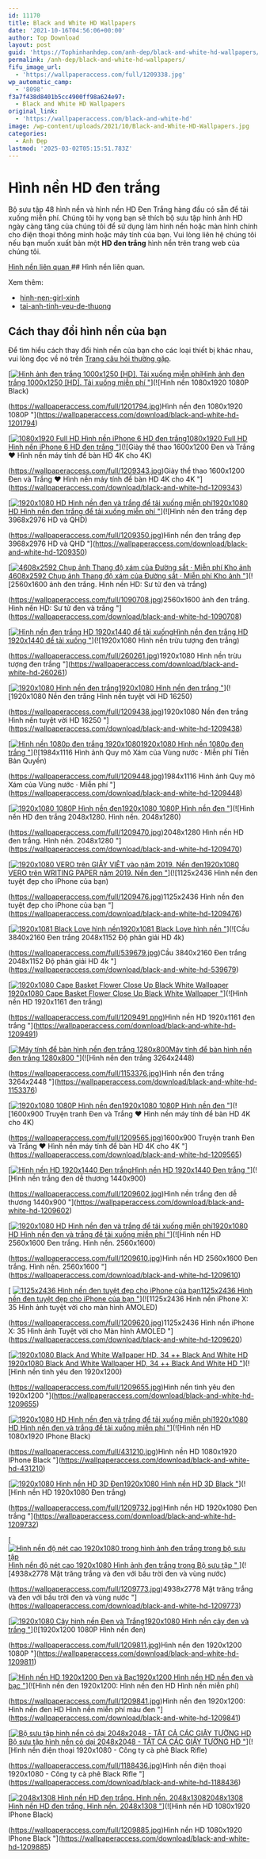```yaml
---
id: 11170
title: Black and White HD Wallpapers
date: '2021-10-16T04:56:06+00:00'
author: Top Download
layout: post
guid: 'https://Tophinhanhdep.com/anh-dep/black-and-white-hd-wallpapers/'
permalink: /anh-dep/black-and-white-hd-wallpapers/
fifu_image_url:
  - 'https://wallpaperaccess.com/full/1209338.jpg'
wp_automatic_camp:
  - '8098'
f3a7f438d8401b5cc4900ff98a624e97:
  - Black and White HD Wallpapers
original_link:
  - 'https://wallpaperaccess.com/black-and-white-hd'
image: /wp-content/uploads/2021/10/Black-and-White-HD-Wallpapers.jpg
categories:
  - Ảnh Đẹp
lastmod: '2025-03-02T05:15:51.783Z'
---
```

# Hình nền HD đen trắng

Bộ sưu tập 48 hình nền và hình nền HD Đen Trắng hàng đầu có sẵn để tải xuống miễn phí. Chúng tôi hy vọng bạn sẽ thích bộ sưu tập hình ảnh HD ngày càng tăng của chúng tôi để sử dụng làm hình nền hoặc màn hình chính cho điện thoại thông minh hoặc máy tính của bạn. Vui lòng liên hệ chúng tôi nếu bạn muốn xuất bản một **HD đen trắng** hình nền trên trang web của chúng tôi.

[Hình nền liên quan ](#related) ## Hình nền liên quan.

   
 Xem thêm:

   
- [hinh-nen-girl-xinh](https://tophinhanhdep.com/gai-xinh/hinh-nen-girl-xinh/)
- [tai-anh-tinh-yeu-de-thuong](https://tophinhanhdep.com/anh-tinh-yeu/tai-anh-tinh-yeu-de-thuong/)

## Cách thay đổi hình nền của bạn

Để tìm hiểu cách thay đổi hình nền của bạn cho các loại thiết bị khác nhau, vui lòng đọc về nó trên [Trang câu hỏi thường gặp](https://tophinhanhdep.com/faq/).

  
[[![Hình ảnh đen trắng 1000x1250 [HD].  Tải xuống miễn phí](https://wallpaperaccess.com/full/1209338.jpg)Hình ảnh đen trắng 1000x1250 \[HD\]. Tải xuống miễn phí "](https://wallpaperaccess.com/download/black-and-white-hd-1209338)](![Hình nền 1080x1920 1080P Black)

(https://wallpaperaccess.com/full/1201794.jpg)Hình nền đen 1080x1920 1080P "](https://wallpaperaccess.com/download/black-and-white-hd-1201794)

[[![1080x1920 Full HD Hình nền iPhone 6 HD đen trắng](https://wallpaperaccess.com/full/1194567.jpg)1080x1920 Full HD Hình nền iPhone 6 HD đen trắng "](https://wallpaperaccess.com/download/black-and-white-hd-1194567)](![Giày thể thao 1600x1200 Đen và Trắng ❤ Hình nền máy tính để bàn HD 4K cho 4K)

(https://wallpaperaccess.com/full/1209343.jpg)Giày thể thao 1600x1200 Đen và Trắng ❤ Hình nền máy tính để bàn HD 4K cho 4K "](https://wallpaperaccess.com/download/black-and-white-hd-1209343)

[[![1920x1080 HD Hình nền đen và trắng để tải xuống miễn phí](https://wallpaperaccess.com/full/1209347.jpg)1920x1080 HD Hình nền đen trắng để tải xuống miễn phí "](https://wallpaperaccess.com/download/black-and-white-hd-1209347)](![Hình nền đen trắng đẹp 3968x2976 HD và QHD)

(https://wallpaperaccess.com/full/1209350.jpg)Hình nền đen trắng đẹp 3968x2976 HD và QHD "](https://wallpaperaccess.com/download/black-and-white-hd-1209350)

[[![4608x2592 Chụp ảnh Thang độ xám của Đường sắt · Miễn phí Kho ảnh](https://wallpaperaccess.com/full/756932.jpg)4608x2592 Chụp ảnh Thang độ xám của Đường sắt · Miễn phí Kho ảnh "](https://wallpaperaccess.com/download/black-and-white-hd-756932)](![2560x1600 ảnh đen trắng.  Hình nền HD: Sư tử đen và trắng)

(https://wallpaperaccess.com/full/1090708.jpg)2560x1600 ảnh đen trắng. Hình nền HD: Sư tử đen và trắng "](https://wallpaperaccess.com/download/black-and-white-hd-1090708)

[[![Hình nền đen trắng HD 1920x1440 để tải xuống](https://wallpaperaccess.com/full/1209363.jpg)Hình nền đen trắng HD 1920x1440 để tải xuống "](https://wallpaperaccess.com/download/black-and-white-hd-1209363)](![1920x1080 Hình nền trừu tượng đen trắng)

(https://wallpaperaccess.com/full/260261.jpg)1920x1080 Hình nền trừu tượng đen trắng "](https://wallpaperaccess.com/download/black-and-white-hd-260261)

[[![1920x1080 Hình nền đen trắng](https://wallpaperaccess.com/full/1209385.jpg)1920x1080 Hình nền đen trắng "](https://wallpaperaccess.com/download/black-and-white-hd-1209385)](![1920x1080 Nền đen trắng Hình nền tuyệt vời HD 16250)

(https://wallpaperaccess.com/full/1209438.jpg)1920x1080 Nền đen trắng Hình nền tuyệt vời HD 16250 "](https://wallpaperaccess.com/download/black-and-white-hd-1209438)

[[![Hình nền 1080p đen trắng 1920x1080](https://wallpaperaccess.com/full/1201806.jpg)1920x1080 Hình nền 1080p đen trắng "](https://wallpaperaccess.com/download/black-and-white-hd-1201806)](![1984x1116 Hình ảnh Quy mô Xám của Vùng nước · Miễn phí Tiền Bản Quyền)

(https://wallpaperaccess.com/full/1209448.jpg)1984x1116 Hình ảnh Quy mô Xám của Vùng nước · Miễn phí "](https://wallpaperaccess.com/download/black-and-white-hd-1209448)

[[![1920x1080 1080P Hình nền đen](https://wallpaperaccess.com/full/1209450.jpg)1920x1080 1080P Hình nền đen "](https://wallpaperaccess.com/download/black-and-white-hd-1209450)](![Hình nền HD đen trắng 2048x1280.  Hình nền.  2048x1280)

(https://wallpaperaccess.com/full/1209470.jpg)2048x1280 Hình nền HD đen trắng. Hình nền. 2048x1280 "](https://wallpaperaccess.com/download/black-and-white-hd-1209470)

[[![1920x1080 VERO trên GIẤY VIẾT vào năm 2019. Nền đen](https://wallpaperaccess.com/full/869777.jpg)1920x1080 VERO trên WRITING PAPER năm 2019. Nền đen "](https://wallpaperaccess.com/download/black-and-white-hd-869777)](![1125x2436 Hình nền đen tuyệt đẹp cho iPhone của bạn)

(https://wallpaperaccess.com/full/1209476.jpg)1125x2436 Hình nền đen tuyệt đẹp cho iPhone của bạn "](https://wallpaperaccess.com/download/black-and-white-hd-1209476)

[[![1920x1081 Black Love hình nền](https://wallpaperaccess.com/full/240822.jpg)1920x1081 Black Love hình nền "](https://wallpaperaccess.com/download/black-and-white-hd-240822)](![Cầu 3840x2160 Đen trắng 2048x1152 Độ phân giải HD 4k)

(https://wallpaperaccess.com/full/539679.jpg)Cầu 3840x2160 Đen trắng 2048x1152 Độ phân giải HD 4k "](https://wallpaperaccess.com/download/black-and-white-hd-539679)

[[![1920x1080 Cape Basket Flower Close Up Black White Wallpaper](https://wallpaperaccess.com/full/1209485.jpg)1920x1080 Cape Basket Flower Close Up Black White Wallpaper "](https://wallpaperaccess.com/download/black-and-white-hd-1209485)](![Hình nền HD 1920x1161 đen trắng)

(https://wallpaperaccess.com/full/1209491.png)Hình nền HD 1920x1161 đen trắng "](https://wallpaperaccess.com/download/black-and-white-hd-1209491)

[[![Máy tính để bàn hình nền đen trắng 1280x800](https://wallpaperaccess.com/full/283918.jpg)Máy tính để bàn hình nền đen trắng 1280x800 "](https://wallpaperaccess.com/download/black-and-white-hd-283918)](![Hình nền đen trắng 3264x2448)

(https://wallpaperaccess.com/full/1153376.jpg)Hình nền đen trắng 3264x2448 "](https://wallpaperaccess.com/download/black-and-white-hd-1153376)

[[![1920x1080 1080P Hình nền đen](https://wallpaperaccess.com/full/1209555.jpg)1920x1080 1080P Hình nền đen "](https://wallpaperaccess.com/download/black-and-white-hd-1209555)](![1600x900 Truyện tranh Đen và Trắng ❤ Hình nền máy tính để bàn HD 4K cho 4K)

(https://wallpaperaccess.com/full/1209565.jpg)1600x900 Truyện tranh Đen và Trắng ❤ Hình nền máy tính để bàn HD 4K cho 4K "](https://wallpaperaccess.com/download/black-and-white-hd-1209565)

[[![Hình nền HD 1920x1440 Đen trắng](https://wallpaperaccess.com/full/1159772.jpg)Hình nền HD 1920x1440 Đen trắng "](https://wallpaperaccess.com/download/black-and-white-hd-1159772)](![Hình nền trắng đen dễ thương 1440x900)

(https://wallpaperaccess.com/full/1209602.jpg)Hình nền trắng đen dễ thương 1440x900 "](https://wallpaperaccess.com/download/black-and-white-hd-1209602)

[[![1920x1080 HD Hình nền đen và trắng để tải xuống miễn phí](https://wallpaperaccess.com/full/1209604.jpg)1920x1080 HD Hình nền đen và trắng để tải xuống miễn phí "](https://wallpaperaccess.com/download/black-and-white-hd-1209604)](![Hình nền HD 2560x1600 Đen trắng.  Hình nền.  2560x1600)

(https://wallpaperaccess.com/full/1209610.jpg)Hình nền HD 2560x1600 Đen trắng. Hình nền. 2560x1600 "](https://wallpaperaccess.com/download/black-and-white-hd-1209610)

[ [![1125x2436 Hình nền đen tuyệt đẹp cho iPhone của bạn](https://wallpaperaccess.com/full/1209615.jpg)1125x2436 Hình nền đen tuyệt đẹp cho iPhone của bạn "](https://wallpaperaccess.com/download/black-and-white-hd-1209615)](![1125x2436 Hình nền iPhone X: 35 Hình ảnh tuyệt vời cho màn hình AMOLED)

(https://wallpaperaccess.com/full/1209620.jpg)1125x2436 Hình nền iPhone X: 35 Hình ảnh Tuyệt vời cho Màn hình AMOLED "](https://wallpaperaccess.com/download/black-and-white-hd-1209620)

[[![1920x1080 Black And White Wallpaper HD, 34 ++ Black And White HD](https://wallpaperaccess.com/full/1209623.jpg)1920x1080 Black And White Wallpaper HD, 34 ++ Black And White HD "](https://wallpaperaccess.com/download/black-and-white-hd-1209623)](![Hình nền tình yêu đen 1920x1200)

(https://wallpaperaccess.com/full/1209655.jpg)Hình nền tình yêu đen 1920x1200 "](https://wallpaperaccess.com/download/black-and-white-hd-1209655)

[[![1920x1080 HD Hình nền đen và trắng để tải xuống miễn phí](https://wallpaperaccess.com/full/1209676.jpg)1920x1080 HD Hình nền đen và trắng để tải xuống miễn phí "](https://wallpaperaccess.com/download/black-and-white-hd-1209676)](![Hình nền HD 1080x1920 IPhone Black)

(https://wallpaperaccess.com/full/431210.jpg)Hình nền HD 1080x1920 IPhone Black "](https://wallpaperaccess.com/download/black-and-white-hd-431210)

[[![1920x1080 Hình nền HD 3D Đen](https://wallpaperaccess.com/full/1209680.jpg)1920x1080 Hình nền HD 3D Black "](https://wallpaperaccess.com/download/black-and-white-hd-1209680)](![Hình nền HD 1920x1080 Đen trắng)

(https://wallpaperaccess.com/full/1209732.jpg)Hình nền HD 1920x1080 Đen trắng "](https://wallpaperaccess.com/download/black-and-white-hd-1209732)

[[![Hình nền độ nét cao 1920x1080 trong hình ảnh đen trắng trong bộ sưu tập](https://wallpaperaccess.com/full/1209754.jpg)Hình nền độ nét cao 1920x1080 Hình ảnh đen trắng trong Bộ sưu tập " ](https://wallpaperaccess.com/download/black-and-white-hd-1209754)](![4938x2778 Mặt trăng trắng và đen với bầu trời đen và vùng nước)

(https://wallpaperaccess.com/full/1209773.jpg)4938x2778 Mặt trăng trắng và đen với bầu trời đen và vùng nước "](https://wallpaperaccess.com/download/black-and-white-hd-1209773)

[[![1920x1080 Cây hình nền Đen và Trắng](https://wallpaperaccess.com/full/1209780.jpg)1920x1080 Hình nền cây đen và trắng "](https://wallpaperaccess.com/download/black-and-white-hd-1209780)](![1920x1200 1080P Hình nền đen)

(https://wallpaperaccess.com/full/1209811.jpg)Hình nền đen 1920x1200 1080P "](https://wallpaperaccess.com/download/black-and-white-hd-1209811)

[[![Hình nền HD 1920x1200 Đen và Bạc](https://wallpaperaccess.com/full/1209835.jpg)1920x1200 Hình nền HD nền đen và bạc "](https://wallpaperaccess.com/download/black-and-white-hd-1209835)](![Hình nền đen 1920x1200: Hình nền đen HD Hình nền miễn phí)

(https://wallpaperaccess.com/full/1209841.jpg)Hình nền đen 1920x1200: Hình nền đen HD Hình nền miễn phí màu đen "](https://wallpaperaccess.com/download/black-and-white-hd-1209841)

[[![Bộ sưu tập hình nền cỏ dại 2048x2048 - TẤT CẢ CÁC GIẤY TƯỜNG HD](https://wallpaperaccess.com/full/1209861.jpg)Bộ sưu tập hình nền cỏ dại 2048x2048 - TẤT CẢ CÁC GIẤY TƯỜNG HD "](https://wallpaperaccess.com/download/black-and-white-hd-1209861)](![Hình nền điện thoại 1920x1080 - Công ty cà phê Black Rifle)

(https://wallpaperaccess.com/full/1188436.jpg)Hình nền điện thoại 1920x1080 - Công ty cà phê Black Rifle "](https://wallpaperaccess.com/download/black-and-white-hd-1188436)

[[![2048x1308 Hình nền HD đen trắng.  Hình nền.  2048x1308](https://wallpaperaccess.com/full/1209872.jpg)2048x1308 Hình nền HD đen trắng. Hình nền. 2048x1308 "](https://wallpaperaccess.com/download/black-and-white-hd-1209872)](![Hình nền HD 1080x1920 IPhone Black)

(https://wallpaperaccess.com/full/1209885.jpg)Hình nền HD 1080x1920 IPhone Black "](https://wallpaperaccess.com/download/black-and-white-hd-1209885)
